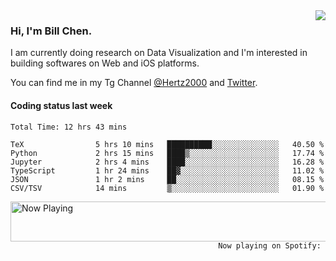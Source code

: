 <img  align="right" src="https://github-readme-stats.vercel.app/api?username=BillChen2k&show_icons=false&count_private=true&hide_title=true">

### Hi, I'm Bill Chen.

I am currently doing research on Data Visualization and I'm interested in building softwares on Web and iOS platforms.

You can find me in my Tg Channel [@Hertz2000](https://t.me/Hertz2000) and [Twitter](https://twitter.com/billchen2k).

#### Coding status last week

<!--START_SECTION:waka-->

```text
Total Time: 12 hrs 43 mins

TeX                5 hrs 10 mins   ██████████░░░░░░░░░░░░░░░   40.50 %
Python             2 hrs 15 mins   ████▒░░░░░░░░░░░░░░░░░░░░   17.74 %
Jupyter            2 hrs 4 mins    ████░░░░░░░░░░░░░░░░░░░░░   16.28 %
TypeScript         1 hr 24 mins    ██▓░░░░░░░░░░░░░░░░░░░░░░   11.02 %
JSON               1 hr 2 mins     ██░░░░░░░░░░░░░░░░░░░░░░░   08.15 %
CSV/TSV            14 mins         ▒░░░░░░░░░░░░░░░░░░░░░░░░   01.90 %
```

<!--END_SECTION:waka-->


<div>
<a href="https://spotify-now-playing.billchen2k.vercel.app/now-playing?open">
   <img align="right" src="https://spotify-now-playing.billchen2k.vercel.app/now-playing" width="540" height="64" alt="Now Playing">
</a>
</div>

<div>
<p align="right"><code>Now playing on Spotify: </code></p>
</div>

<!--
**BillChen2K/BillChen2K** is a ✨ _special_ ✨ repository because its `README.md` (this file) appears on your GitHub profile.

Here are some ideas to get you started:

- 🔭 I’m currently working on ...
- 🌱 I’m currently learning ...
- 👯 I’m looking to collaborate on ...
- 🤔 I’m looking for help with ...
- 💬 Ask me about ...
- 📫 How to reach me: ...
- 😄 Pronouns: ...
- ⚡ Fun fact: ...
-->

